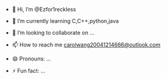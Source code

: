 - 👋 Hi, I’m @Ezfor1reckless
  
- 🌱 I’m currently learning C,C++,python,java
- 💞️ I’m looking to collaborate on ...
- 📫 How to reach me carolwang20041214666@outlook.com
- 😄 Pronouns: ...
- ⚡ Fun fact: ...

<!---
Ezfor1reckless/Ezfor1reckless is a ✨ special ✨ repository because its `README.md` (this file) appears on your GitHub profile.
You can click the Preview link to take a look at your changes.
--->
